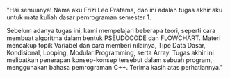 "Hai semuanya! Nama aku Frizi Leo Pratama, dan ini adalah tugas akhir aku untuk mata kuliah dasar pemrograman semester 1.

Sebelum adanya tugas ini, kami mempelajari beberapa teori, seperti cara membuat algoritma dalam bentuk PSEUDOCODE dan FLOWCHART. Materi mencakup topik Variabel dan cara memberi nilainya, Tipe Data Dasar, Kondisional, Looping, Modular Programming, serta Array. Tugas akhir ini melibatkan penerapan konsep-konsep tersebut dalam sebuah program, menggunakan bahasa pemrograman C++. Terima kasih atas perhatiannya."
